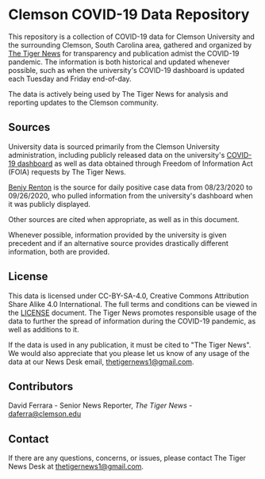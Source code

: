 # Clemson COVID-19 Data Repository

This repository is a collection of COVID-19 data for Clemson University and the surrounding Clemson, South Carolina area, gathered and organized by [The Tiger News](http://www.thetigercu.com) for transparency and publication admist the COVID-19 pandemic. The information is both historical and updated whenever possible, such as when the university's COVID-19 dashboard is updated each Tuesday and Friday end-of-day.

The data is actively being used by The Tiger News for analysis and reporting updates to the Clemson community.

## Sources

University data is sourced primarily from the Clemson University administration, including publicly released data on the university's [COVID-19 dashboard](https://www.clemson.edu/covid-19/testing/dashboard.html) as well as data obtained through Freedom of Information Act (FOIA) requests by The Tiger News.

[Benjy Renton](https://twitter.com/bhrenton) is the source for daily positive case data from 08/23/2020 to 09/26/2020, who pulled information from the university's dashboard when it was publicly displayed.

Other sources are cited when appropriate, as well as in this document.

Whenever possible, information provided by the university is given precedent and if an alternative source provides drastically different information, both are provided.

## License

This data is licensed under CC-BY-SA-4.0, Creative Commons Attribution Share Alike 4.0 International. The full terms and conditions can be viewed in the [LICENSE](LICENSE) document. The Tiger News promotes responsible usage of the data to further the spread of information during the COVID-19 pandemic, as well as additions to it.

If the data is used in any publication, it must be cited to "The Tiger News". We would also appreciate that you please let us know of any usage of the data at our News Desk email, thetigernews1@gmail.com.

## Contributors

David Ferrara - Senior News Reporter, _The Tiger News_ - daferra@clemson.edu

## Contact

If there are any questions, concerns, or issues, please contact The Tiger News Desk at thetigernews1@gmail.com.
